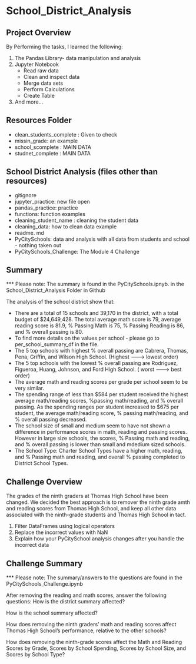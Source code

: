 # School_District_Analysis

## Project Overview


By Performing the tasks, I learned the following:

1. The Pandas Library- data manipulation and analysis
2. Jupyter Notebook
    - Read raw data
    - Clean and inspect data
    - Merge data sets
    - Perform Calculations
    - Create Table
3. And more...

## Resources Folder
- clean_students_complete : Given to check 
- missin_grade: an example
- school_scomplete : MAIN DATA 
- studnet_complete : MAIN DATA 

##  School District Analysis (files other than resources)
- gitignore
- jupyter_practice: new file open
- pandas_practice: practice
- functions: function examples
- cleaning_student_name : cleaning the student data
- cleaning_data: how to clean data example
- readme. md
- PyCitySchools: data and analysis with all data from students and school - nothing taken out
- PyCitySchools_Challenge: The Module 4 Challenge

## Summary
*** Please note: The summary is found in the PyCitySchools.ipnyb. in the School_District_Analysis Folder in Github 

The analysis of the school district show that:
 - There are a total of 15 schools and 39,170 in the district, with a total budget of $24,649,428. The total average math score  is 79, average reading score is 81.9, % Passing Math is 75, % Passing Reading is 86, and % overall passing is 80. 
 - To find more details on the values per school - please go to per_school_summary_df in the file.
 - The 5 top schools with highest % overall passing are Cabrera, Thomas, Pena, Griffin, and Wilson High School. (Highest ---> lowest order)
 - The 5 top schools with the lowest % overall passing are Rodriguez, Figueroa, Huang, Johnson, and Ford High School. ( worst ---> best order)
 - The average math and reading scores per grade per school seem to be very similar.
 - The spending range of less than $584 per student received the highest average math/reading scores, %passing math/reading, and % overall passing. As the spending ranges per student increased to $675 per student, the average math/reading score, % passing math/reading, and % overall passing decreased. 
 - The school size of small and medium seem to have not shown a difference in performance scores in math, reading and passing scores. However in large size schools, the scores, % Passing math and reading, and % overall passing is lower than small and mdedium sized schools. 
 - The School Type: Charter School Types have a higher math, reading, and % Passing math and reading, and overall % passing completed to District School Types. 
 
 ## Challenge Overview
 The grades of the ninth graders at Thomas High School have been changed. We decided the best approach is to remover the ninth grade amth and reading scores from Thomas High School, and keep all other data associated with the ninth-grade students and Thomas High School in tact. 
 
 1. Filter DataFrames using logical operators
 2. Replace the incorrect values with NaN
 3. Explain how your PyCitySchool analysis changes after you handle the incorrect data
 
 ## Challenge Summary
 *** Please note: The summary/answers to the questions are found in the PyCitySchools_Challenge.ipynb

After removing the reading and math scores, answer the following questions:
How is the district summary affected?

How is the school summary affected?

How does removing the ninth graders’ math and reading scores affect Thomas High School’s performance, relative to the other schools?

How does removing the ninth-grade scores affect the Math and Reading Scores by Grade, Scores by School Spending, Scores by School Size, and Scores by School Type? 
 
 
 
 
